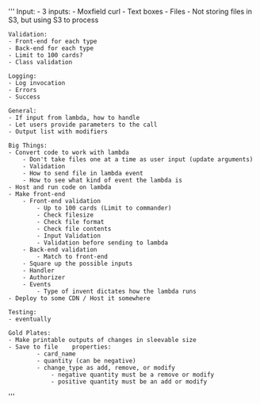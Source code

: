 ''' 
    Input: 
    - 3 inputs: 
        - Moxfield curl
        - Text boxes 
        - Files
    - Not storing files in S3, but using S3 to process

    Validation: 
    - Front-end for each type
    - Back-end for each type
    - Limit to 100 cards? 
    - Class validation    

    Logging: 
    - Log invocation
    - Errors
    - Success

    General: 
    - If input from lambda, how to handle 
    - Let users provide parameters to the call
    - Output list with modifiers

    Big Things: 
    - Convert code to work with lambda
        - Don't take files one at a time as user input (update arguments)
        - Validation 
        - How to send file in lambda event
        - How to see what kind of event the lambda is
    - Host and run code on lambda
    - Make front-end 
        - Front-end validation
            - Up to 100 cards (Limit to commander) 
            - Check filesize 
            - Check file format
            - Check file contents
            - Input Validation
            - Validation before sending to lambda
        - Back-end validation 
            - Match to front-end 
        - Square up the possible inputs
        - Handler
        - Authorizer
        - Events
            - Type of invent dictates how the lambda runs
    - Deploy to some CDN / Host it somewhere

    Testing: 
    - eventually

    Gold Plates: 
    - Make printable outputs of changes in sleevable size
    - Save to file    properties: 
            - card_name
            - quantity (can be negative)
            - change_type as add, remove, or modify
                - negative quantity must be a remove or modify
                - positive quantity must be an add or modify

'''